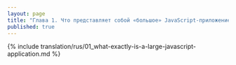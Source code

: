 ```yaml
---
layout: page
title: "Глава 1. Что представляет собой «большое» JavaScript-приложение?"
published: true
---
```


{% include translation/rus/01_what-exactly-is-a-large-javascript-application.md %}